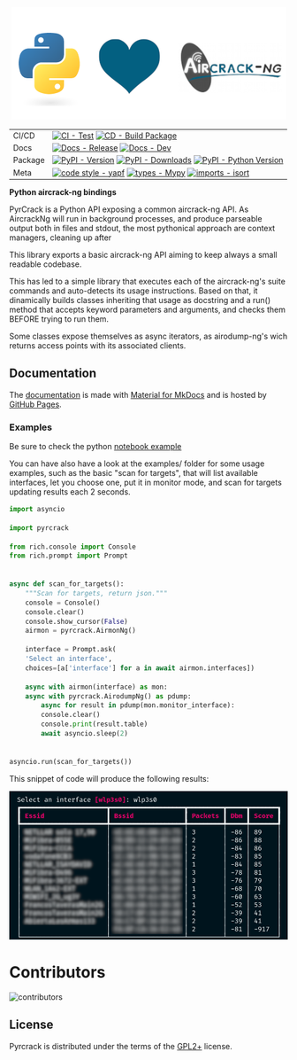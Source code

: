 
<div align="center">
<img src="https://github.com/XayOn/pyrcrack/raw/develop/docs/pythonlovesaircrack.png" role=img>

| | |
| --- | --- |
| CI/CD | [![CI - Test](https://github.com/xayon/pyrcrack/actions/workflows/test.yml/badge.svg)](https://github.com/xayon/pyrcrack/actions/workflows/test.yml) [![CD - Build Package](https://github.com/xayon/pyrcrack/actions/workflows/build.yml/badge.svg)](https://github.com/xayon/pyrcrack/actions/workflows/build.yml) |
| Docs | [![Docs - Release](https://github.com/xayon/pyrcrack/actions/workflows/docs-release.yml/badge.svg)](https://github.com/xayon/pyrcrack/actions/workflows/docs-release.yml) [![Docs - Dev](https://github.com/xayon/pyrcrack/actions/workflows/docs-dev.yml/badge.svg)](https://github.com/xayon/pyrcrack/actions/workflows/docs-dev.yml) |
| Package | [![PyPI - Version](https://img.shields.io/pypi/v/pyrcrack.svg?logo=pypi&label=PyPI&logoColor=gold)](https://pypi.org/project/pyrcrack/) [![PyPI - Downloads](https://img.shields.io/pypi/dm/pyrcrack.svg?color=blue&label=Downloads&logo=pypi&logoColor=gold)](https://pypi.org/project/pyrcrack/) [![PyPI - Python Version](https://img.shields.io/pypi/pyversions/pyrcrack.svg?logo=python&label=Python&logoColor=gold)](https://pypi.org/project/pyrcrack/) |
| Meta | [![code style - yapf](https://img.shields.io/badge/code%20style-yapf-000000.svg)](https://github.com/psf/black) [![types - Mypy](https://img.shields.io/badge/types-Mypy-blue.svg)](https://github.com/python/mypy) [![imports - isort](https://img.shields.io/badge/imports-isort-ef8336.svg)](https://github.com/pycqa/isort) 

</div>

**Python aircrack-ng bindings**

PyrCrack is a Python API exposing a common aircrack-ng API. As AircrackNg will
run in background processes, and produce parseable output both in files and
stdout, the most pythonical approach are context managers, cleaning up after 

This library exports a basic aircrack-ng API aiming to keep always a small
readable codebase.

This has led to a simple library that executes each of the aircrack-ng's suite commands
and auto-detects its usage instructions. Based on that, it dinamically builds
classes inheriting that usage as docstring and a run() method that accepts
keyword parameters and arguments, and checks them BEFORE trying to run them.

Some classes expose themselves as async iterators, as airodump-ng's wich
returns access points with its associated clients.

## Documentation

The [documentation](https://xayon.github.io/pyrcrack) is made with [Material
for MkDocs](https://github.com/squidfunk/mkdocs-material) and is hosted by
[GitHub Pages](https://docs.github.com/en/pages).

### Examples

Be sure to check the python [notebook example](./docs/examples/example.ipynb>)

You can have also have a look at the examples/ folder for some usage examples,
such as the basic "scan for targets", that will list available interfaces, let
you choose one, put it in monitor mode, and scan for targets updating results
each 2 seconds.

```python
import asyncio

import pyrcrack

from rich.console import Console
from rich.prompt import Prompt


async def scan_for_targets():
    """Scan for targets, return json."""
    console = Console()
    console.clear()
    console.show_cursor(False)
    airmon = pyrcrack.AirmonNg()

    interface = Prompt.ask(
	'Select an interface',
	choices=[a['interface'] for a in await airmon.interfaces])

    async with airmon(interface) as mon:
	async with pyrcrack.AirodumpNg() as pdump:
	    async for result in pdump(mon.monitor_interface):
		console.clear()
		console.print(result.table)
		await asyncio.sleep(2)


asyncio.run(scan_for_targets())
 ```

This snippet of code will produce the following results:

![scan](https://raw.githubusercontent.com/XayOn/pyrcrack/master/docs/scan.png)



# Contributors

![contributors](https://contrib.rocks/image?repo=xayon/pyrcrack)


## License

Pyrcrack is distributed under the terms of the [GPL2+](https://spdx.org/licenses/GPL2.html) license.

